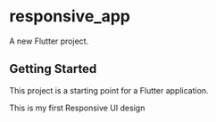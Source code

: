 # responsive_app

A new Flutter project.

## Getting Started

This project is a starting point for a Flutter application.

This is my first Responsive UI design 
